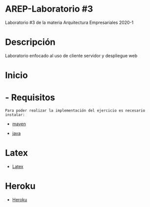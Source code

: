 # AREP-Laboratorio #3

Laboratorio #3 de la materia Arquitectura Empresariales 2020-1

# Descripción

Laboratorio enfocado al uso de cliente servidor y despliegue web

# Inicio
  # - Requisitos
    Para poder realizar la implementación del ejercicio es necesario instalar:
   * [maven]

   * [java]
 
 # Latex
   * [Latex]
   
 # Heroku
   * [Heroku]
  
     
     
     
[maven]: <https://maven.apache.org/>
[java]: <https://www.java.com/es/download/>   
[Latex]:  <https://www.overleaf.com/read/vhmkqscvwbhk>
[Heroku]: <https://peaceful-sands-20735.herokuapp.com>

